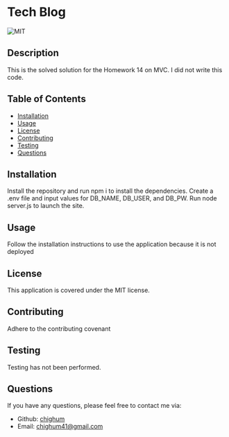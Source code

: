 # Tech Blog

![MIT](https://img.shields.io/badge/license-MIT-blue)

## Description

This is the solved solution for the Homework 14 on MVC. I did not write this code.

## Table of Contents

- [Installation](#installation)
- [Usage](#usage)
- [License](#license)
- [Contributing](#contributing)
- [Testing](#testing)
- [Questions](#questions)

## Installation

Install the repository and run npm i to install the dependencies. Create a .env file and input values for DB_NAME, DB_USER, and DB_PW. Run node server.js to launch the site.

## Usage

Follow the installation instructions to use the application because it is not deployed

## License

This application is covered under the MIT license.

## Contributing

Adhere to the contributing covenant

## Testing

Testing has not been performed.

## Questions

If you have any questions, please feel free to contact me via:

- Github: [chighum](https://github.com/chighum)
- Email: [chighum41@gmail.com](mailto:chighum41@gmail.com)
